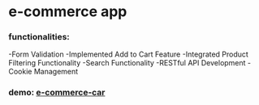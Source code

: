# e-commerce app

### functionalities:
  -Form Validation
  -Implemented Add to Cart Feature
  -Integrated Product Filtering Functionality
  -Search Functionality
  -RESTful API Development
  -Cookie Management

### demo: [e-commerce-car](https://e-commerce-car.netlify.app/)

